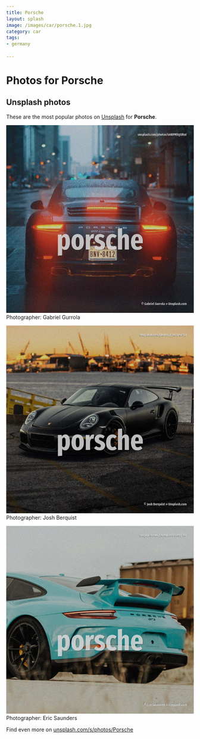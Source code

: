 ```yaml
---
title: Porsche
layout: splash
image: /images/car/porsche.1.jpg
category: car
tags:
- germany

---
```

# Photos for Porsche
 
## Unsplash photos
These are the most popular photos on [Unsplash](https://unsplash.com) for **Porsche**.
 
![Porsche](/images/car/porsche.1.jpg)
Photographer:  Gabriel Gurrola
 
![Porsche](/images/car/porsche.2.jpg)
Photographer:  Josh Berquist
 
![Porsche](/images/car/porsche.3.jpg)
Photographer:  Eric Saunders
 
Find even more on [unsplash.com/s/photos/Porsche](https://unsplash.com/s/photos/Porsche)
 
